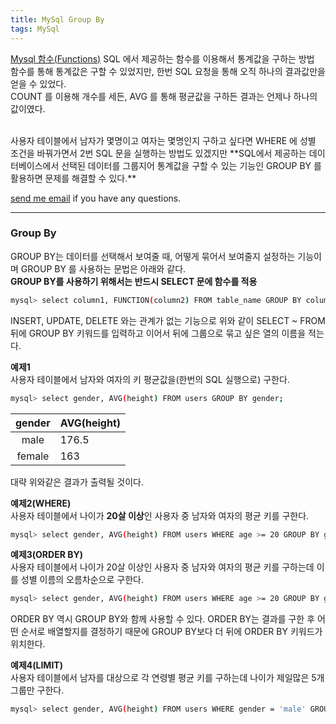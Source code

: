 ```yaml
---
title: MySql Group By
tags: MySql
---
```


[Mysql 함수(Functions)](https://limjunho.github.io/2021/01/21/MySql-%ED%95%A8%EC%88%98.html) SQL 에서 제공하는 함수를 이용해서 통계값을 구하는 방법  
함수를 통해 통계값은 구할 수 있었지만, 한번 SQL 요청을 통해 오직 하나의 결과값만을 얻을 수 있었다.  
COUNT 를 이용해 개수를 세든, AVG 를 통해 평균값을 구하든 결과는 언제나 하나의 값이였다.  

<br/>
사용자 테이블에서 남자가 몇명이고 여자는 몇명인지 구하고 싶다면 WHERE 에 성별 조건을 바꿔가면서 2번 SQL 문을 실행하는 방법도 있겠지만 **SQL에서 제공하는 데이터베이스에서 선택된 데이터를 그룹지어 통계값을 구할 수 있는 기능인 GROUP BY 를 활용하면 문제를 해결할 수 있다.**  

[send me email](mailto:jewel7492@gmail.com) if you have any questions.

<!--more-->

---

### Group By 

GROUP BY는 데이터를 선택해서 보여줄 때, 어떻게 묶어서 보여줄지 설정하는 기능이며 GROUP BY 를 사용하는 문법은 아래와 같다.  
**GROUP BY를 사용하기 위해서는 반드시 SELECT 문에 함수를 적용**

```bash
mysql> select column1, FUNCTION(column2) FROM table_name GROUP BY column1
```
INSERT, UPDATE, DELETE 와는 관계가 없는 기능으로 위와 같이 SELECT ~ FROM 뒤에 GROUP BY 키워드를 입력하고 이어서 뒤에 그룹으로 묶고 싶은 열의 이름을 적는다.  

**예제1**  
사용자 테이블에서 남자와 여자의 키 평균값을(한번의 SQL 실행으로) 구한다.  

```bash
mysql> select gender, AVG(height) FROM users GROUP BY gender;
```

|gender|AVG(height)|
|:------:|:---|
|male|176.5|
|female|163|

대략 위와같은 결과가 출력될 것이다.  

**예제2(WHERE)**  
사용자 테이블에서 나이가 **20살 이상**인 사용자 중 남자와 여자의 평균 키를 구한다.  

```bash
mysql> select gender, AVG(height) FROM users WHERE age >= 20 GROUP BY gender;
```

**예제3(ORDER BY)**  
사용자 테이블에서 나이가 20살 이상인 사용자 중 남자와 여자의 평균 키를 구하는데 이를 성별 이름의 오름차순으로 구한다.  

```bash
mysql> select gender, AVG(height) FROM users WHERE age >= 20 GROUP BY gender ORDER BY gender ASC;
```

ORDER BY 역시 GROUP BY와 함께 사용할 수 있다. ORDER BY는 결과를 구한 후 어떤 순서로 배열할지를 결정하기 때문에 GROUP BY보다 더 뒤에 ORDER BY 키워드가 위치한다.  

**예제4(LIMIT)**  
사용자 테이블에서 남자를 대상으로 각 연령별 평균 키를 구하는데 나이가 제일많은 5개 그룹만 구한다.  

```bash
mysql> select gender, AVG(height) FROM users WHERE gender = 'male' GROUP BY age ORDER BY age DESC LIMIT 5 ;
```